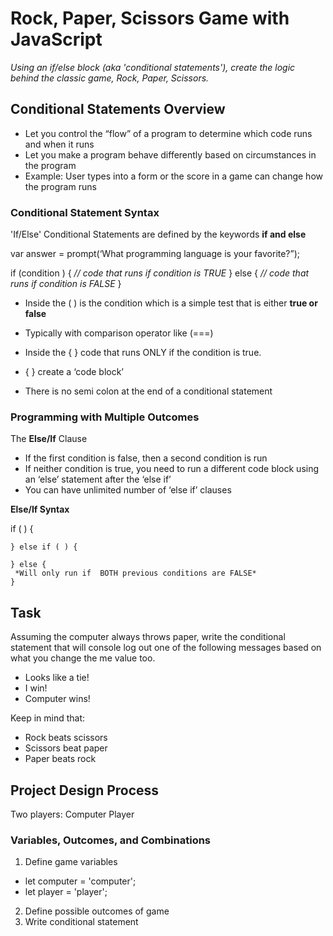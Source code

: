 # Rock, Paper, Scissors Game with JavaScript

*Using an if/else block (aka 'conditional statements'), create the logic behind the classic game, Rock, Paper, Scissors.*

## Conditional Statements Overview
* Let you control the “flow” of a program to determine which code runs and when it runs
* Let you make a program behave differently based on circumstances in the program
* Example: User types into a form or the score in a game can change how the program runs

### Conditional Statement Syntax
'If/Else' Conditional Statements are defined by the keywords **if and else**

var answer = prompt(‘What programming language is your favorite?”);

if (condition ) {
 *// code that runs if condition is TRUE*
} else {
  *// code that runs if condition is FALSE*
}

* Inside the ( ) is the condition which is a simple test that is either **true or false**

* Typically with comparison operator like (===)
* Inside the { } code that runs ONLY if the condition is true.
* { } create a ‘code block’
* There is no semi colon at the end of a conditional statement

### Programming with Multiple Outcomes

The **Else/If** Clause

* If the first condition is false, then a second condition is run
* If neither condition is true, you need to run a different code block using an ‘else’ statement after the ‘else if’
* You can have unlimited number of ‘else if’ clauses

**Else/If Syntax**

  if ( ) {

	} else if ( ) {

	} else {
	 *Will only run if  BOTH previous conditions are FALSE*
	}

## Task
Assuming the computer always throws paper, write the conditional statement that will console log out one of the following messages based on what you change the me value too.

* Looks like a tie!
* I win!
* Computer wins!

Keep in mind that:

* Rock beats scissors
* Scissors beat paper
* Paper beats rock

## Project Design Process

Two players:
Computer
Player

### Variables, Outcomes, and Combinations

1. Define game variables

  * let computer = 'computer';
  * let player = 'player';

2. Define possible outcomes of game
3. Write conditional statement
